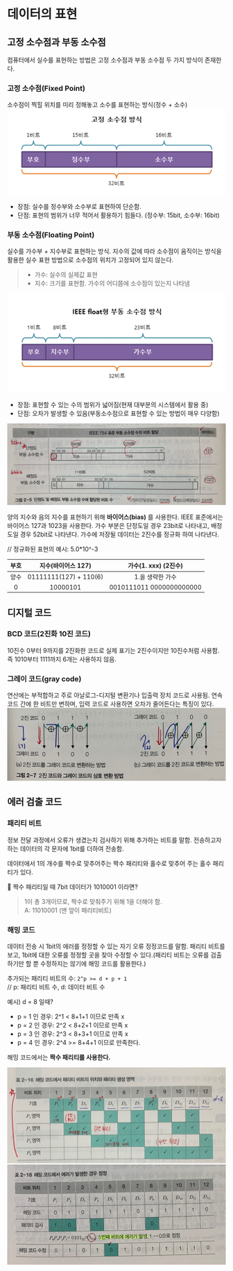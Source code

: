 # 데이터의 표현
## 고정 소수점과 부동 소수점
컴퓨터에서 실수를 표현하는 방법은 고정 소수점과 부동 소수점 두 가지 방식이 존재한다.

### 고정 소수점(Fixed Point)
소수점이 찍힐 위치를 미리 정해놓고 소수를 표현하는 방식(정수 + 소수)
<img src="./images/fixed_point.png">

- 장점: 실수를 정수부와 소수부로 표현하여 단순함.
- 단점: 표현의 범위가 너무 적어서 활용하기 힘들다. (정수부: 15bit, 소수부: 16bit)

### 부동 소수점(Floating Point)
실수를 가수부 + 지수부로 표현하는 방식. 지수의 값에 따라 소수점이 움직이는 방식을 활용한 실수 표현 방법으로 소수점의 위치가 고정되어 있지 않는다.
> - 가수: 실수의 실제값 표현  
> - 지수: 크기를 표현함. 가수의 어디쯤에 소수점이 있는지 나타냄

<img src="./images/floating_point.png">

- 장점: 표현할 수 있는 수의 범위가 넓어짐(현재 대부분의 시스템에서 활용 중)
- 단점: 오차가 발생할 수 있음(부동소수점으로 표현할 수 있는 방법이 매우 다양함)

<img src="./images/KakaoTalk_20210824_153233112.jpg">

양의 지수와 음의 지수를 표현하기 위해 **바이어스(bias)** 를 사용한다. IEEE 표준에서는 바이어스 127과 1023을 사용한다. 가수 부분은 단정도일 경우 23bit로 나타내고, 배정도일 경우 52bit로 나타낸다. 가수에 저장될 데이터는 2진수를 정규화 하여 나타낸다.

// 정규화된 표현의 예시: 5.0*10^-3

| 부호 | 지수(바이어스 127) | 가수(1. xxx) (2진수) |
|:---:|:---:|:---:|
| 양수 | 01111111(127) + 110(6) | 1.을 생략한 가수 |
| 0 | 10000101 | 0010111011 0000000000000 |

## 디지털 코드
### BCD 코드(2진화 10진 코드)
10진수 0부터 9까지를 2진화한 코드로 실제 표기는 2진수이지만 10진수처럼 사용함. 즉 1010부터 1111까지 6개는 사용하지 않음.

### 그레이 코드(gray code)
연산에는 부적합하고 주로 아날로그-디지털 변환기나 입출력 장치 코드로 사용됨. 연속 코드 간에 한 비트만 변하며, 입력 코드로 사용하면 오차가 줄어든다는 특징이 있다.
<img src="./images/graycode.jpg">

## 에러 검출 코드
### 패리티 비트
정보 전달 과정에서 오류가 생겼는지 검사하기 위해 추가하는 비트를 말함. 전송하고자 하는 데이터의 각 문자에 1bit를 더하여 전송함.

데이터에서 1의 개수를 짝수로 맞추어주는 짝수 패리티와 홀수로 맞추어 주는 홀수 패리티가 있다.

📌 짝수 패리티일 때 7bit 데이터가 1010001 이라면?
> 1이 총 3개이므로, 짝수로 맞춰주기 위해 1을 더해야 함.     
> A: 11010001 (맨 앞이 패리티비트)

### 해밍 코드
데이터 전송 시 1bit의 에러를 정정할 수 있는 자기 오류 정정코드를 말함. 패리티 비트를 보고, 1bit에 대한 오류를 정정할 곳을 찾아 수정할 수 있다.(패리티 비트는 오류를 검출하기만 할 뿐 수정하지는 않기에 해밍 코드를 활용한다.)

추가되는 패리티 비트의 수: `2^p >= d + p + 1`      
// p: 패리티 비트 수, d: 데이터 비트 수

예시) d = 8 일때?
- p = 1 인 경우: 2^1 < 8+1+1 이므로 만족 x
- p = 2 인 경우: 2^2 < 8+2+1 이므로 만족 x
- p = 3 인 경우: 2^3 < 8+3+1 이므로 만족 x
- p = 4 인 경우: 2^4 >= 8+4+1 이므로 만족한다.

해밍 코드에서는 **짝수 패리티를 사용한다.**

<img src="./images/parity.jpg">
<img src="./images/hamming.jpg">